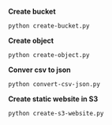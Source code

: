 **Create bucket**
```
python create-bucket.py
```

**Create object**
```
python create-object.py
```

**Conver csv to json**
```
python convert-csv-json.py
```

**Create static website in S3**
```
python create-s3-website.py
```

